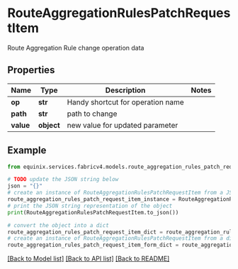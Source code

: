 # RouteAggregationRulesPatchRequestItem

Route Aggregation Rule change operation data

## Properties

Name | Type | Description | Notes
------------ | ------------- | ------------- | -------------
**op** | **str** | Handy shortcut for operation name | 
**path** | **str** | path to change | 
**value** | **object** | new value for updated parameter | 

## Example

```python
from equinix.services.fabricv4.models.route_aggregation_rules_patch_request_item import RouteAggregationRulesPatchRequestItem

# TODO update the JSON string below
json = "{}"
# create an instance of RouteAggregationRulesPatchRequestItem from a JSON string
route_aggregation_rules_patch_request_item_instance = RouteAggregationRulesPatchRequestItem.from_json(json)
# print the JSON string representation of the object
print(RouteAggregationRulesPatchRequestItem.to_json())

# convert the object into a dict
route_aggregation_rules_patch_request_item_dict = route_aggregation_rules_patch_request_item_instance.to_dict()
# create an instance of RouteAggregationRulesPatchRequestItem from a dict
route_aggregation_rules_patch_request_item_form_dict = route_aggregation_rules_patch_request_item.from_dict(route_aggregation_rules_patch_request_item_dict)
```
[[Back to Model list]](../README.md#documentation-for-models) [[Back to API list]](../README.md#documentation-for-api-endpoints) [[Back to README]](../README.md)


